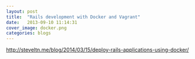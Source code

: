 ```yaml
---
layout: post
title:  "Rails development with Docker and Vagrant"
date:   2013-09-10 11:14:31
cover_image: docker.png
categories: blogs
---
```

http://steveltn.me/blog/2014/03/15/deploy-rails-applications-using-docker/